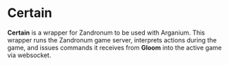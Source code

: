 # Certain #
__Certain__ is a wrapper for Zandronum to be used with Arganium.  This wrapper runs the Zandronum game server, interprets actions during the game, and issues commands it receives from __Gloom__ into the active game via websocket.
